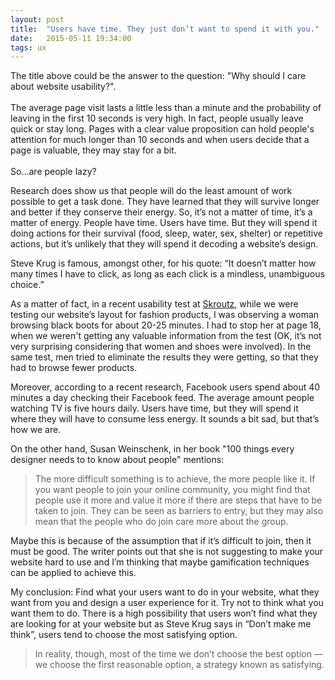 ```yaml
---
layout: post
title:  "Users have time. They just don’t want to spend it with you."
date:   2015-05-11 19:34:00
tags: ux
---
```


The title above could be the answer to the question<span class="char">:</span> "Why should I care about website usability?". 
<br /><br />The average page visit lasts a little less than a minute and the probability of leaving in the first 10 seconds is very high. In fact, people usually leave quick or stay long. Pages with a clear value proposition can hold people's attention for much longer than 10 seconds and when users decide that a page is valuable, they may stay for a bit.
<br /><br />So...are people lazy?

Research does show us that people will do the least amount of work possible to get a task done. They have learned that they will survive longer and better if they conserve their energy. So, it’s not a matter of time, it’s a matter of energy. People have time. Users have time. But they will spend it doing actions for their survival (food, sleep, water, sex, shelter) or repetitive actions, but it’s unlikely that they will spend it decoding a website’s design.

Steve Krug is famous, amongst other, for his quote: “It doesn’t matter how many times I have to click, as long as each click is a mindless, unambiguous choice.”

As a matter of fact, in a recent usability test at <a href="http://engineering.skroutz.gr/" target="_blank">Skroutz</a>, while we were testing our website’s layout for fashion products, I was observing a woman browsing black boots for about 20-25 minutes. I had to stop her at page 18, when we weren't getting any valuable information  from the test (OK, it’s not very surprising considering that women and shoes were involved). In the same test, men tried to eliminate the results they were getting, so that they had to browse fewer products.

Moreover, according to a recent research, Facebook users spend about 40 minutes a day checking their Facebook feed. The average amount people watching TV is five hours daily. Users have time, but they will spend it where they will have to consume less energy. It sounds a bit sad, but that’s how we are.

On the other hand, Susan Weinschenk, in her book "100 things every designer needs to to know about people" mentions: 

> The more difficult something is to achieve, the more people like it. If you want people to join your 
>online community, you might find that people use it more and value it more if there are steps that have
>to be taken to join. They can be seen as barriers to entry, but they may also mean that the people who 
>do join care more about the group.

Maybe this is because of the assumption that if it’s difficult to join, then it must be good. The writer points out that she is not suggesting to make your website hard to use and I’m thinking that maybe gamification techniques can be applied to achieve this.

My conclusion: Find what your users want to do in your website, what they want from you and design a user experience for it. Try not to think what you want them to do. There is a high possibility that users won’t find what they are looking for at your website but as Steve Krug says in “Don’t make me think”, users tend to choose the most satisfying option.

> In reality, though, most of the time we don’t choose the best option — we choose the first reasonable 
> option, a strategy known as satisfying.
